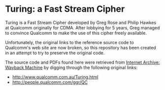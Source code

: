 # Turing: a Fast Stream Cipher

Turing is a Fast Stream Cipher developed by Greg Rose and Philip Hawkes at Qualcomm originally for CDMA.
After lobbying for 5 years, Greg managed to convince Qualcomm to make the use of this cipher freely available.

Unfortunately, the original links to the reference source code to Qualcomm's web site are now broken,
so this repository has been created in an attempt to try to preserve the original code.

The source code and PDFs found here were retrieved from [Internet Archive: Wayback Machine](https://archive.org/web)
by digging through the following original links:

* http://www.qualcomm.com.au/Turing.html
* http://people.qualcomm.com/ggr/QC
